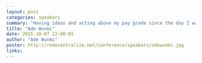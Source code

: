 ```yaml
---
layout: post
categories: speakers
summary: "Having ideas and acting above my pay grade since the day I was born."
title: "Ade Wunmi"
date: 2015-10-07 22:00:03
author: "Ade Wunmi"
poster: http://redecentralize.net/conference/speakers/adewunmi.jpg
links:
---
```

